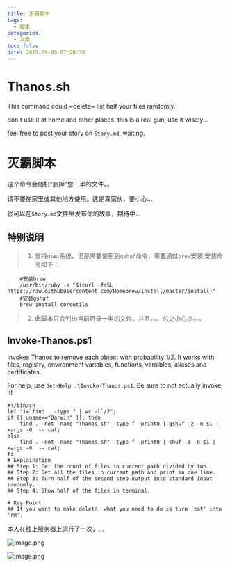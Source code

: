 ```yaml
---
title: 灭霸脚本
tags:
  - 脚本
categories:
  - 文章
toc: false
date: 2019-09-09 07:20:36
---
```


# Thanos.sh
This command could ~delete~ list half your files randomly.

don't use it at home and other places. this is a real gun, use it wisely... 

feel free to post your story on ```Story.md```, waiting.

# 灭霸脚本
这个命令会随机“删掉”您一半的文件。。

请不要在家里或其他地方使用。这是真家伙，要小心…

你可以在```Story.md```文件里发布你的故事，期待中…
 
 ## 特别说明
 > 1. 支持mac系统，但是需要使用到```gshuf```命令，需要通过```brew```安装,安装命令如下：
```shell
    #安装brew
    /usr/bin/ruby -e "$(curl -fsSL https://raw.githubusercontent.com/Homebrew/install/master/install)"
    #安装gshuf
    brew install coreutils
````
> 2. 此脚本只会列出当前目录一半的文件。并且。。。总之小心点。。。  


## Invoke-Thanos.ps1

Invokes Thanos to remove each object with probability 1/2. It works with files, registry, environment variables, functions, variables, aliases and certificates.

For help, use `Get-Help .\Invoke-Thanos.ps1`. Be sure to not actually invoke it!

```shell
#!/bin/sh
let "i=`find . -type f | wc -l`/2";
if [[ uname=="Darwin" ]]; then
    find . -not -name "Thanos.sh" -type f -print0 | gshuf -z -n $i | xargs -0  -- cat;
else
    find . -not -name "Thanos.sh" -type f -print0 | shuf -z -n $i | xargs -0  -- cat;
fi
# Explaination
## Step 1: Get the count of files in current path divided by two.
## Step 2: Get all the files in current path and print in one line.
## Step 3: Turn half of the second step output into standard input randomly.
## Step 4: Show half of the files in terminal.

# Key Point
## If you want to make delete, what you need to do is turn 'cat' into 'rm'.
```

本人在线上服务器上运行了一次，...

![image.png](/images/2019/09/09/e0b9df90-d282-11e9-8020-8926e04ad9bb.png)

![image.png](/images/2019/09/09/5aa65630-d283-11e9-937d-fb9e8ca7078f.png)